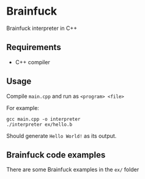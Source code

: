 # Brainfuck
Brainfuck interpreter in C++

## Requirements
* C++ compiler

## Usage
Compile `main.cpp` and run as `<program> <file>`

For example:
```
gcc main.cpp -o interpreter  
./interpreter ex/hello.b
```
Should generate
`Hello World!`
as its output.

## Brainfuck code examples
There are some Brainfuck examples in the `ex/` folder
